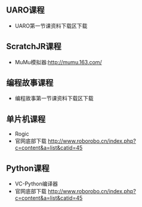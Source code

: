 ## UARO课程

* UARO第一节课资料下载区下载

## ScratchJR课程

* MuMu模拟器:http://mumu.163.com/

## 编程故事课程

* 编程故事第一节课资料下载区下载

## 单片机课程

* Rogic
* 官网底部下载 http://www.roborobo.cn/index.php?c=content&a=list&catid=45

## Python课程

* VC-Python编译器 
* 官网底部下载 http://www.roborobo.cn/index.php?c=content&a=list&catid=45

